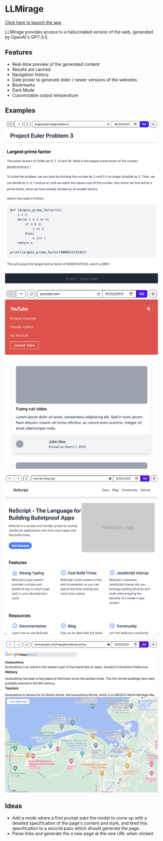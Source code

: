 # LLMirage

[Click here to launch the app](https://nathsou.github.io/LLMirage/)

LLMirage provides access to a hallucinated version of the web, generated by OpenAI's GPT-3.5.

## Features

- Real-time preview of the generated content
- Results are cached
- Navigation history
- Date picker to generate older / newer versions of the websites
- Bookmarks
- Dark Mode
- Cusomizable output temperature

## Examples

![Project Euler](resources/projecteuler.png)

![YouTube](resources/youtube.png)

![ReScript](resources/rescript.png)

![Google Maps](resources/google-maps.png)

## Ideas

- Add a mode where a first prompt asks the model to come up with a detailed specification of the page's content and style, and feed this specification to a second pass which should generate the page.
- Parse links and generate the a new page at the new URL when clicked.